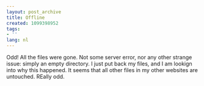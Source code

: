 ```yaml
---
layout: post_archive
title: Offline
created: 1099398952
tags:
- ''
lang: nl
---
```

Odd! All the files were gone. Not some server error, nor any other strange issue: simply an empty directory. I just put back my files, and I am lookign into why this happened. It seems that all other files in my other websites are untouched. REally odd.
